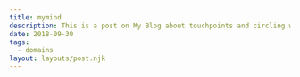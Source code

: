 ```yaml
---
title: mymind
description: This is a post on My Blog about touchpoints and circling wagons.
date: 2018-09-30
tags:
  - domains
layout: layouts/post.njk
---
```

